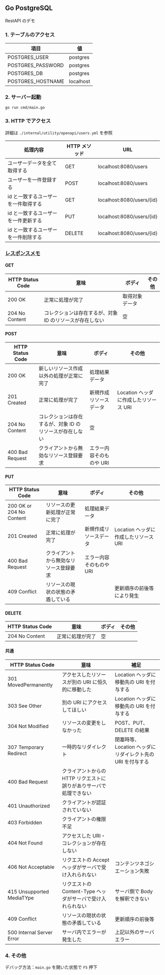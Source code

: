 ## Go PostgreSQL

RestAPI のデモ

### 1. テーブルのアクセス

| 項目              | 値        |
| ----------------- | --------- |
| POSTGRES_USER     | postgres  |
| POSTGRES_PASSWORD | postgres  |
| POSTGRES_DB       | postgres  |
| POSTGRES_HOSTNAME | localhost |

### 2. サーバー起動

```shell
go run cmd/main.go
```

### 3. HTTP でアクセス

詳細は `./internal/utility/openapi/users.yml` を参照

| 処理内容                            | HTTP メソッド | URL                       |
| ----------------------------------- | ------------- | ------------------------- |
| ユーザーデータを全て取得する        | GET           | localhost:8080/users      |
| ユーザーを一件登録する              | POST          | localhost:8080/users      |
| id と一致するユーザーを一件取得する | GET           | localhost:8080/users/{id} |
| id と一致するユーザーを一件更新する | PUT           | localhost:8080/users/{id} |
| id と一致するユーザーを一件削除する | DELETE        | localhost:8080/users/{id} |

### [レスポンスメモ](https://blog.pepese.com/design-rest-api/)

#### GET

| HTTP Status Code | 意味                                                     | ボディ         | その他 |
| ---------------- | -------------------------------------------------------- | -------------- | ------ |
| 200 OK           | 正常に処理が完了                                         | 取得対象データ |        |
| 204 No Content   | コレクションは存在するが、対象 ID のリソースが存在しない | 空             |        |

#### POST

| HTTP Status Code | 意味                                                     | ボディ                   | その他                                |
| ---------------- | -------------------------------------------------------- | ------------------------ | ------------------------------------- |
| 200 OK           | 新しいリソース作成以外の処理が正常に完了                 | 処理結果データ           |                                       |
| 201 Created      | 正常に処理が完了                                         | 新規作成リソースデータ   | Location ヘッダに作成したリソース URI |
| 204 No Content   | コレクションは存在するが、対象 ID のリソースが存在しない | 空                       |                                       |
| 400 Bad Request  | クライアントから無効なリソース登録要求                   | エラー内容そのものや URI |                                       |

#### PUT

| HTTP Status Code         | 意味                                   | ボディ                   | その他                                |
| ------------------------ | -------------------------------------- | ------------------------ | ------------------------------------- |
| 200 OK or 204 No Content | リソースの更新処理が正常に完了         | 処理結果データ           |                                       |
| 201 Created              | 正常に処理が完了                       | 新規作成リソースデータ   | Location ヘッダに作成したリソース URI |
| 400 Bad Request          | クライアントから無効なリソース登録要求 | エラー内容そのものや URI |                                       |
| 409 Conflict             | リソースの現状の状態の矛盾している     |                          | 更新順序の前後等により発生            |

#### DELETE

| HTTP Status Code | 意味             | ボディ | その他 |
| ---------------- | ---------------- | ------ | ------ |
| 204 No Content   | 正常に処理が完了 | 空     |        |

#### 共通

| HTTP Status Code          | 意味                                                               | 補足                                                       |
| ------------------------- | ------------------------------------------------------------------ | ---------------------------------------------------------- |
| 301 MovedPermanently      | アクセスしたリソースが別の URI に恒久的に移動した                  | Location ヘッダに移動先の URI を付与する                   |
| 303 See Other             | 別の URI にアクセスしてほしい                                      | Location ヘッダに移動先の URI を付与する                   |
| 304 Not Modified          | リソースの変更をしなかった                                         | POST、PUT、DELETE の結果                                   |
| 307 Temporary Redirect    | 一時的なリダイレクト                                               | 閉塞時等、Location ヘッダにリダイレクト先の URI を付与する |
| 400 Bad Request           | クライアントからの HTTP リクエストに誤りがありサーバで処理できない |                                                            |
| 401 Unauthorized          | クライアントが認証されていない                                     |                                                            |
| 403 Forbidden             | クライアントの権限不足                                             |                                                            |
| 404 Not Found             | アクセスした URI・コレクションが存在しない                         |                                                            |
| 406 Not Acceptable        | リクエストの Accept ヘッダがサーバで受け入れられない               | コンテンツネゴシエーション失敗                             |
| 415 Unsupported MediaTYpe | リクエストの Content-Type ヘッダがサーバで受け入れられない         | サーバ側で Body を解釈できない                             |
| 409 Conflict              | リソースの現状の状態の矛盾している                                 | 更新順序の前後等                                           |
| 500 Internal Server Error | サーバ内でエラーが発生した                                         | 上記以外のサーバエラー                                     |


### 4. その他

デバッグ方法：`main.go` を開いた状態で `F5` 押下
